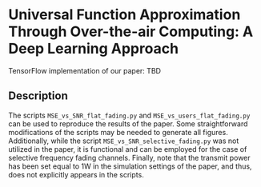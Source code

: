 # Universal Function Approximation Through Over-the-air Computing: A Deep Learning Approach
TensorFlow implementation of our paper: TBD
## Description
The scripts `MSE_vs_SNR_flat_fading.py` and `MSE_vs_users_flat_fading.py` can be used to reproduce the results of the paper. Some straightforward modifications of the scripts may be needed to generate all figures. Additionally, while the script `MSE_vs_SNR_selective_fading.py` was not utilized in the paper, it is functional and can be employed for the case of selective frequency fading channels. Finally, note that the transmit power has been set equal to 1W in the simulation settings of the paper, and thus, does not explicitly appears in the scripts.
